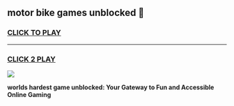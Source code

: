 
## motor bike games unblocked 👋
<h3>
<a href="https://premium.freeplayer.one?title=motor_bike_games_unblocked&ref=13F">CLICK TO PLAY</a></h3>
<hr>

<h3>
<a href="https://premium.freeplayer.one?title=motor_bike_games_unblocked&ref=13F">CLICK 2 PLAY</a>
  
</h3>

<a href="https://premium.freeplayer.one?title=motor_bike_games_unblocked&ref=12F/"><img src="https://clearcache.store/games.png"></a>


**worlds hardest game unblocked: Your Gateway to Fun and Accessible Online Gaming**
